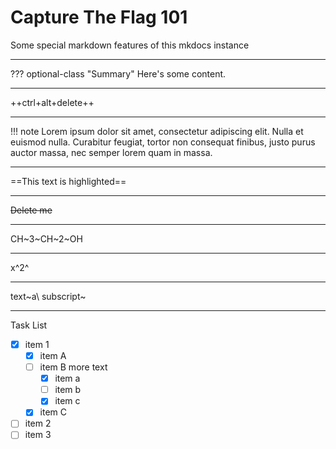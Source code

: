 # Capture The Flag 101


Some special markdown features of this mkdocs instance

---

??? optional-class "Summary"
    Here's some content.

---

++ctrl+alt+delete++

---

!!! note
    Lorem ipsum dolor sit amet, consectetur adipiscing elit. Nulla et euismod
    nulla. Curabitur feugiat, tortor non consequat finibus, justo purus auctor
    massa, nec semper lorem quam in massa.

---

==This text is highlighted==

---

~~Delete me~~

---

CH~3~CH~2~OH

---

x^2^

---

text~a\ subscript~

---

Task List

- [X] item 1
    * [X] item A
    * [ ] item B
        more text
        + [x] item a
        + [ ] item b
        + [x] item c
    * [X] item C
- [ ] item 2
- [ ] item 3